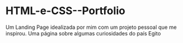 # HTML-e-CSS--Portfolio
Um Landing Page idealizada por mim com um projeto pessoal que me inspirou. Uma página sobre algumas curiosidades do país Egito
